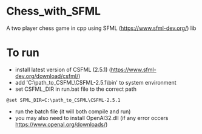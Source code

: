 # Chess_with_SFML
A two player chess game in cpp using SFML (https://www.sfml-dev.org/) lib
# To run
- install latest version of CSFML (2.5.1) (https://www.sfml-dev.org/download/csfml/)
- add 'C:\path_to_CSFML\CSFML-2.5.1\bin' to system environment 
- set CSFML_DIR in run.bat file to the correct path
```
@set SFML_DIR=C:\path_to_CSFML\CSFML-2.5.1
```
- run the batch file (it will both compile and run)
- you may also need to install OpenAl32.dll (if any error occers https://www.openal.org/downloads/)

